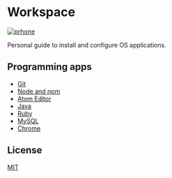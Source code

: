 # Workspace

[![prhone](https://img.shields.io/badge/prhone-project-1b38a9.svg)](http://romelperez.com)

Personal guide to install and configure OS applications.

## Programming apps

- [Git](git/)
- [Node and npm](node/)
- [Atom Editor](atom/)
- [Java](java/)
- [Ruby](ruby/)
- [MySQL](mysql/)
- [Chrome](chrome/)

## License

[MIT](./LICENSE)
